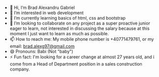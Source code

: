 - 👋 Hi, I’m Brad Alexandru Gabriel
- 👀 I’m interested in web development
- 🌱 I’m currently learning basics of html, css and bootstrap
- 💞️ I’m looking to collaborate on any project as a super proactive junior eager to learn, not interested in discussing the salary because at this moment I just want to learn as much as possible.
- 📫 How to reach me: My mobile phone number is +40771479761, or my email: brad.alexg97@gmail.com
- 😄 Pronouns: Babi (Not "baby")
- ⚡ Fun fact: I'm looking for a career change at almost 27 years old, and i come from a Head of Department position in a sales construction company.

<!---
bradalexandru97/bradalexandru97 is a ✨ special ✨ repository because its `README.md` (this file) appears on your GitHub profile.
You can click the Preview link to take a look at your changes.
--->

